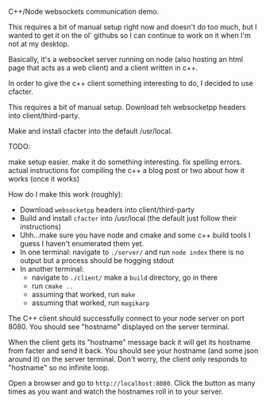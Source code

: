 C++/Node websockets communication demo.

This requires a bit of manual setup right now and doesn't do too much, but I wanted to get it on the
ol' githubs so I can continue to work on it when I'm not at my desktop.

Basically, it's a websocket server running on node (also hosting an html page that acts as a web client) and a client written in c++.

In order to give the c++ client something interesting to do, I decided to use cfacter.

This requires a bit of manual setup. Download teh websocketpp headers into client/third-party.

Make and install cfacter into the default /usr/local.

TODO:

make setup easier.
make it do something interesting.
fix spelling errors.
actual instructions for compiling the c++
a blog post or two about how it works (once it works)


How do I make this work (roughly):

* Download `websocketpp` headers into client/third-party
* Build and install `cfacter` into /usr/local (the default just follow their instructions)
* Uhh...make sure you have node and cmake and some c++ build tools I guess I haven't enumerated them yet.
* In one terminal: navigate to `./server/` and run `node index` there is no output but a process should be hogging stdout
* In another terminal:
    * navigate to `./client/` make a `build` directory, go in there
    * run `cmake ..`
    * assuming that worked, run `make`
    * assuming that worked, run `magikarp`

The C++ client should successfully connect to your node server on port 8080. You should see "hostname" displayed on the server terminal.

When the client gets its "hostname" message back it will get its hostname from facter and send it back. You should see your hostname (and some json around it)
on the server terminal. Don't worry, the client only responds to "hostname" so no infinite loop.

Open a browser and go to `http://localhost:8080`. Click the button as many times as you want and watch the hostnames roll in to your server.
